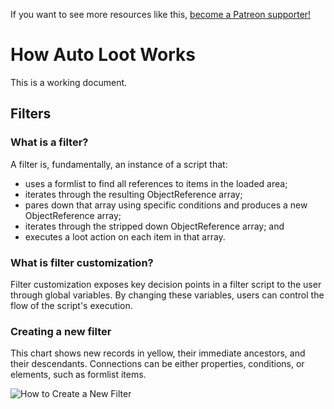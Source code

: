 <!-- TITLE: Architecture -->

If you want to see more resources like this, [become a Patreon supporter!](https://www.patreon.com/fireundubh) 

# How Auto Loot Works
This is a working document.

## Filters

### What is a filter?

A filter is, fundamentally, an instance of a script that:

* uses a formlist to find all references to items in the loaded area;
* iterates through the resulting ObjectReference array;
* pares down that array using specific conditions and produces a new ObjectReference array;
* iterates through the stripped down ObjectReference array; and
* executes a loot action on each item in that array.

### What is filter customization?

Filter customization exposes key decision points in a filter script to the user through global variables. By changing these variables, users can control the flow of the script's execution.

### Creating a new filter

This chart shows new records in yellow, their immediate ancestors, and their descendants. Connections can be either properties, conditions, or elements, such as formlist items.

![How to Create a New Filter](https://i.imgur.com/G6XGGPA.png)

